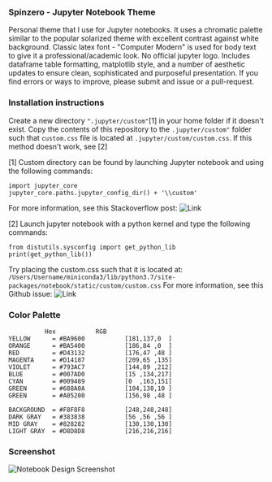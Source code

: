 ### Spinzero - Jupyter Notebook Theme
Personal theme that I use for Jupyter notebooks. It uses a chromatic palette similar to the popular solarized theme with excellent contrast against white background. Classic latex font - "Computer Modern" is used for body text to give it a professional/academic look. No official jupyter logo. Includes dataframe table formatting, matplotlib style, and a number of aesthetic updates to ensure clean, sophisticated and purposeful presentation. If you find errors or ways to improve, please submit and issue or a pull-request.

### Installation instructions
Create a new directory `".jupyter/custom"`[1] in your home folder if it doesn't exist.
Copy the contents of this repository to the `.jupyter/custom"` folder such that `custom.css` file is located at `.jupyter/custom/custom.css`. If this method doesn't work, see [2]

[1] Custom directory can be found by launching Jupyter notebook and using the following commands:
```
import jupyter_core
jupyter_core.paths.jupyter_config_dir() + '\\custom'
```
For more information, see this Stackoverflow post: ![Link](https://stackoverflow.com/questions/32156248/how-do-i-set-custom-css-for-my-ipython-ihaskell-jupyter-notebook)

[2] Launch jupyter notebook with a python kernel and type the following commands:
```
from distutils.sysconfig import get_python_lib
print(get_python_lib())
```
Try placing the custom.css such that it is located at:
`/Users/Username/miniconda3/lib/python3.7/site-packages/notebook/static/custom/custom.css`
For more information, see this Github issue: ![Link](https://github.com/jupyter/jupyter/issues/295)

### Color Palette
```
	      Hex			RGB
YELLOW      = #BA9600			[181,137,0  ]
ORANGE      = #BA5400			[186,84	,0  ]
RED         = #D43132			[176,47	,48 ]
MAGENTA     = #D14187			[209,65	,135]
VIOLET      = #793AC7			[144,89	,212]
BLUE        = #007AD0			[15 ,134,217]
CYAN        = #009489			[0  ,163,151]
GREEN       = #688A0A			[104,138,10 ]
GREEN       = #A05200			[156,98	,48 ]

BACKGROUND  = #F8F8F8			[248,248,248]
DARK GRAY   = #383838			[56 ,56 ,56 ]
MID GRAY    = #828282			[130,130,130]
LIGHT GRAY  = #D8D8D8			[216,216,216]

```

### Screenshot

![Notebook Design Screenshot](https://github.com/neilpanchal/spinzero-jupyter-theme/raw/master/screenshot_v2.0.png "Notebook Design")
